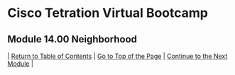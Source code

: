 # Cisco Tetration Virtual Bootcamp
  
## Module 14.00  Neighborhood



| [Return to Table of Contents](https://tetration.guru/bootcamp/) | [Go to Top of the Page](README.md) | [Continue to the Next Module](../module_15/) |
